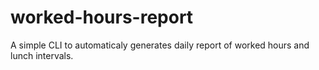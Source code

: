 # worked-hours-report
A simple CLI to automaticaly generates daily report of worked hours and lunch intervals.
